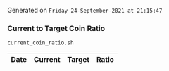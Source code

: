 Generated on `Friday 24-September-2021 at 21:15:47`

### Current to Target Coin Ratio
`current_coin_ratio.sh`

Date|Current|Target|Ratio
---|---|---|---
